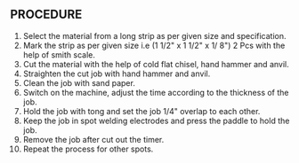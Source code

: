 ## PROCEDURE  

1. Select the material from a long strip as per given size and specification. 
1. Mark the strip as per given size i.e (1 1/2" x 1 1/2" x 1/ 8") 2 Pcs with the help of smith scale. 
1. Cut the material with the help of cold flat chisel, hand hammer and anvil. 
1. Straighten the cut job with hand hammer and anvil. 
1. Clean the job with sand paper. 
1. Switch on the machine, adjust the time according to the thickness of the job. 
1. Hold the job with tong and set the job 1/4" overlap to each other. 
1. Keep the job in spot welding electrodes and press the paddle to hold the job. 
1. Remove the job after cut out the timer. 
1. Repeat the process for other spots. 

